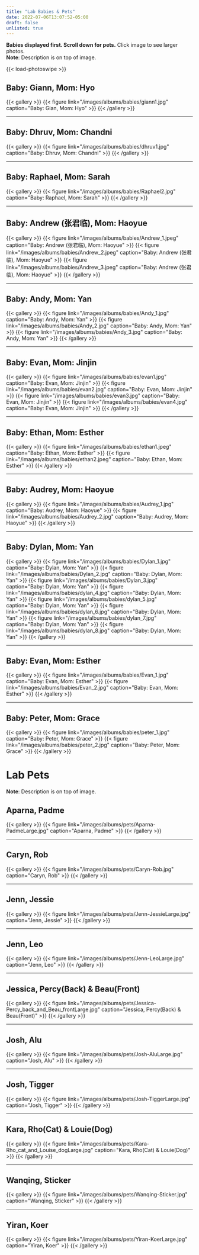 ```yaml
---
title: "Lab Babies & Pets"
date: 2022-07-06T13:07:52-05:00
draft: false
unlisted: true
---
```

**Babies displayed first. Scroll down for pets.** Click image to see larger photos.  
**Note**: Description is on top of image.

{{< load-photoswipe >}}

## **Baby: Giann, Mom: Hyo**
{{< gallery >}}
{{< figure link="/images/albums/babies/giann1.jpg" caption="Baby: Gian, Mom: Hyo" >}}
{{< /gallery >}}
___
## **Baby: Dhruv, Mom: Chandni**
{{< gallery >}}
{{< figure link="/images/albums/babies/dhruv1.jpg" caption="Baby: Dhruv, Mom: Chandni" >}}
{{< /gallery >}}
___
## **Baby: Raphael, Mom: Sarah**
{{< gallery >}}
{{< figure link="/images/albums/babies/Raphael2.jpg" caption="Baby: Raphael, Mom: Sarah" >}}
{{< /gallery >}}
___
## **Baby: Andrew (张君临), Mom: Haoyue**
{{< gallery >}}
{{< figure link="/images/albums/babies/Andrew_1.jpeg" caption="Baby: Andrew (张君临), Mom: Haoyue" >}}
{{< figure link="/images/albums/babies/Andrew_2.jpeg" caption="Baby: Andrew (张君临), Mom: Haoyue" >}}
{{< figure link="/images/albums/babies/Andrew_3.jpeg" caption="Baby: Andrew (张君临), Mom: Haoyue" >}}
{{< /gallery >}}
___
## **Baby: Andy, Mom: Yan**
{{< gallery >}}
{{< figure link="/images/albums/babies/Andy_1.jpg" caption="Baby: Andy, Mom: Yan" >}}
{{< figure link="/images/albums/babies/Andy_2.jpg" caption="Baby: Andy, Mom: Yan" >}}
{{< figure link="/images/albums/babies/Andy_3.jpg" caption="Baby: Andy, Mom: Yan" >}}
{{< /gallery >}}
___
## **Baby: Evan, Mom: Jinjin**
{{< gallery >}}
{{< figure link="/images/albums/babies/evan1.jpg" caption="Baby: Evan, Mom: Jinjin" >}}
{{< figure link="/images/albums/babies/evan2.jpg" caption="Baby: Evan, Mom: Jinjin" >}}
{{< figure link="/images/albums/babies/evan3.jpg" caption="Baby: Evan, Mom: Jinjin" >}}
{{< figure link="/images/albums/babies/evan4.jpg" caption="Baby: Evan, Mom: Jinjin" >}}
{{< /gallery >}}
___
## **Baby: Ethan, Mom: Esther**
{{< gallery >}}
{{< figure link="/images/albums/babies/ethan1.jpeg" caption="Baby: Ethan, Mom: Esther" >}}
{{< figure link="/images/albums/babies/ethan2.jpeg" caption="Baby: Ethan, Mom: Esther" >}}
{{< /gallery >}}
___
## **Baby: Audrey, Mom: Haoyue**
{{< gallery >}}
{{< figure link="/images/albums/babies/Audrey_1.jpg" caption="Baby: Audrey, Mom: Haoyue" >}}
{{< figure link="/images/albums/babies/Audrey_2.jpg" caption="Baby: Audrey, Mom: Haoyue" >}}
{{< /gallery >}}
___
## **Baby: Dylan, Mom: Yan**
{{< gallery >}}
{{< figure link="/images/albums/babies/Dylan_1.jpg" caption="Baby: Dylan, Mom: Yan" >}}
{{< figure link="/images/albums/babies/Dylan_2.jpg" caption="Baby: Dylan, Mom: Yan" >}}
{{< figure link="/images/albums/babies/Dylan_3.jpg" caption="Baby: Dylan, Mom: Yan" >}}
{{< figure link="/images/albums/babies/dylan_4.jpg" caption="Baby: Dylan, Mom: Yan" >}}
{{< figure link="/images/albums/babies/dylan_5.jpg" caption="Baby: Dylan, Mom: Yan" >}}
{{< figure link="/images/albums/babies/dylan_6.jpg" caption="Baby: Dylan, Mom: Yan" >}}
{{< figure link="/images/albums/babies/dylan_7.jpg" caption="Baby: Dylan, Mom: Yan" >}}
{{< figure link="/images/albums/babies/dylan_8.jpg" caption="Baby: Dylan, Mom: Yan" >}}
{{< /gallery >}}
___
## **Baby: Evan, Mom: Esther**
{{< gallery >}}
{{< figure link="/images/albums/babies/Evan_1.jpg" caption="Baby: Evan, Mom: Esther" >}}
{{< figure link="/images/albums/babies/Evan_2.jpg" caption="Baby: Evan, Mom: Esther" >}}
{{< /gallery >}}
___
## **Baby: Peter, Mom: Grace**
{{< gallery >}}
{{< figure link="/images/albums/babies/peter_1.jpg" caption="Baby: Peter, Mom: Grace" >}}
{{< figure link="/images/albums/babies/peter_2.jpg" caption="Baby: Peter, Mom: Grace" >}}
{{< /gallery >}}


# **Lab Pets**
**Note**: Description is on top of image.  

## Aparna, **Padme**
{{< gallery >}}
{{< figure link="/images/albums/pets/Aparna-PadmeLarge.jpg" caption="Aparna, Padme" >}}
{{< /gallery >}}
___
## Caryn, **Rob**
{{< gallery >}}
{{< figure link="/images/albums/pets/Caryn-Rob.jpg" caption="Caryn, Rob" >}}
{{< /gallery >}}
___
## Jenn, **Jessie**
{{< gallery >}}
{{< figure link="/images/albums/pets/Jenn-JessieLarge.jpg" caption="Jenn, Jessie" >}}
{{< /gallery >}}
___
## Jenn, **Leo**
{{< gallery >}}
{{< figure link="/images/albums/pets/Jenn-LeoLarge.jpg" caption="Jenn, Leo" >}}
{{< /gallery >}}
___
## Jessica, **Percy(Back) & Beau(Front)**
{{< gallery >}}
{{< figure link="/images/albums/pets/Jessica-Percy_back_and_Beau_frontLarge.jpg" caption="Jessica, Percy(Back) & Beau(Front)" >}}
{{< /gallery >}}
___
## Josh, **Alu**
{{< gallery >}}
{{< figure link="/images/albums/pets/Josh-AluLarge.jpg" caption="Josh, Alu" >}}
{{< /gallery >}}
___
## Josh, **Tigger**
{{< gallery >}}
{{< figure link="/images/albums/pets/Josh-TiggerLarge.jpg" caption="Josh, Tigger" >}}
{{< /gallery >}}
___
## Kara, **Rho(Cat) & Louie(Dog)**
{{< gallery >}}
{{< figure link="/images/albums/pets/Kara-Rho_cat_and_Louise_dogLarge.jpg" caption="Kara, Rho(Cat) & Louie(Dog)" >}}
{{< /gallery >}}
___
## Wanqing, **Sticker**
{{< gallery >}}
{{< figure link="/images/albums/pets/Wanqing-Sticker.jpg" caption="Wanqing, Sticker" >}}
{{< /gallery >}}
___
## Yiran, **Koer**
{{< gallery >}}
{{< figure link="/images/albums/pets/Yiran-KoerLarge.jpg" caption="Yiran, Koer" >}}
{{< /gallery >}}

